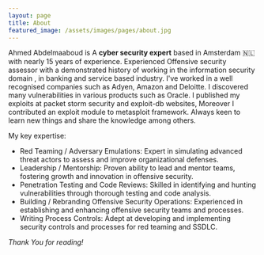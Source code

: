 ```yaml
---
layout: page
title: About
featured_image: /assets/images/pages/about.jpg
---
```


Ahmed Abdelmaaboud is A **cyber security expert** based in Amsterdam 🇳🇱 with nearly 15 years of experience. Experienced Offensive security assessor with a demonstrated history of working in the information security domain , in banking and service based industry. I've worked in a well recognised companies such as Adyen, Amazon and Deloitte.  I discovered many vulnerabilities in various products such as Oracle. I published my exploits at packet storm security and exploit-db websites, Moreover I contributed an exploit module to metasploit framework. Always keen to learn new things and share the knowledge among others.

My key expertise:

* Red Teaming / Adversary Emulations: Expert in simulating advanced threat actors to assess  and improve organizational defenses.
* Leadership / Mentorship: Proven ability to lead and mentor teams, fostering growth and innovation in offensive security.
* Penetration Testing and Code Reviews: Skilled in identifying and hunting vulnerabilities through thorough testing and code analysis.
* Building / Rebranding Offensive Security Operations: Experienced in establishing and enhancing offensive security teams and processes.
* Writing Process Controls: Adept at developing and implementing security controls and processes for red teaming and SSDLC.



*Thank You for reading!*